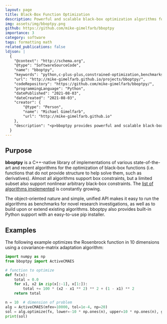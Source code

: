 ```yaml
---
layout: page
title: Black-Box Function Optimization
description: Powerful and scalable black-box optimization algorithms for Python and C++.
img: assets/img/bboptpy.png
github: https://github.com/mike-gimelfarb/bboptpy
importance: 3
category: software
tags: formatting math
related_publications: false
ldjson: |
  {
    "@context": "http://schema.org",
    "@type": "SoftwareSourceCode",
    "name": "bboptpy",
    "keywords": "python,c-plus-plus,constrained-optimization,benchmarks,evolutionary-algorithms,optimization-methods,optimization-tools,nonlinear-optimization,optimization-algorithms,optimization-library,unconstrained-optimization,blackbox-optimization,metaheuristic-optimisation",
    "url": "http://mike-gimelfarb.github.io/projects/bboptpy/",
    "codeRepository": "https://github.com/mike-gimelfarb/bboptpy/",
    "programmingLanguage": "Python",
    "datePublished": "2021-08-03",
    "dateCreated": "2021-08-03",
    "creator": {
        "@type": "Person",
        "name": "Michael Gimelfarb",
        "url": "http://mike-gimelfarb.github.io"
    },
    "description": "<p>bboptpy provides powerful and scalable black-box optimization algorithms for Python and C++.</p>"
  }
---
```


## Purpose

**bboptpy** is a C++-native library of implementations of various state-of-the-art and
recent algorithms for the optimization of black-box functions (i.e. functions that do not
provide structure to help solve them, such as derivatives). Almost all algorithms support
box constraints, but a limited subset also support nonlinear arbitrary black-box constraints.
The [list of algorithms implemented](https://github.com/mike-gimelfarb/bboptpy?tab=readme-ov-file#algorithms-supported/) is constantly growing.

The object-oriented nature and simple, unified API makes it easy to run the algorithms as benchmarks 
for novel research investigations, as well as to build upon or extend existing algorithms. bboptpy
also provides built-in Python support with an easy-to-use pip installer.

## Examples

The following example optimizes the Rosenbrock function in 10 dimensions 
using a covariance-matrix adaptation algorithm:

```python
import numpy as np
from bboptpy import ActiveCMAES

# function to optimize
def fx(x):
    total = 0.0
    for x1, x2 in zip(x[:-1], x[1:]):
        total += 100 * (x2 - x1 ** 2) ** 2 + (1 - x1) ** 2
    return total

n = 10  # dimension of problem
alg = ActiveCMAES(mfev=10000, tol=1e-4, np=20)
sol = alg.optimize(fx, lower=-10 * np.ones(n), upper=10 * np.ones(n), guess=np.random.uniform(-10, 10, size=n))
print(sol)
```

